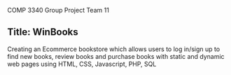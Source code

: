 COMP 3340 Group Project
Team 11

## Title: WinBooks

Creating an Ecommerce bookstore which allows users to log in/sign up to find new books, review books and purchase books with static and dynamic web pages using HTML, CSS, Javascript, PHP, SQL
